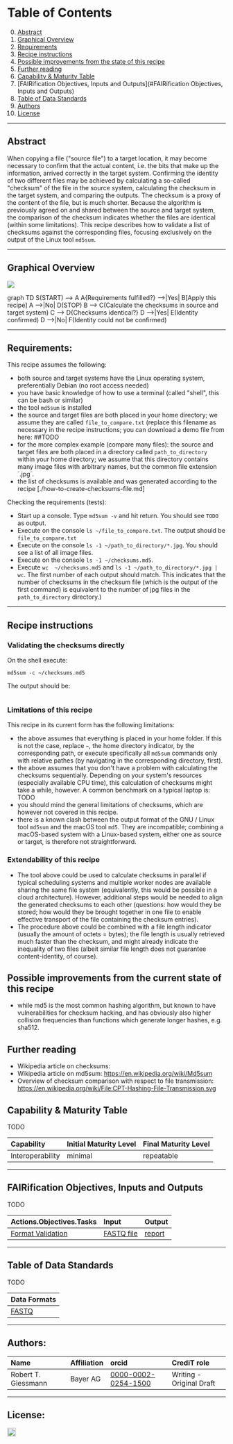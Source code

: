 
# Table of Contents
0. [Abstract](#Abstract)
1. [Graphical Overview](#Graphical%20Overview)
2. [Requirements](#Requirements)
3. [Recipe instructions](#Recipe%20instructions)
4. [Possible improvements from the state of this recipe](#Possible%20improvements%20from%20the%20state%20of%20this%20recipe)
5. [Further reading](#Further%20reading)
6. [Capability & Maturity Table](#Capability%20&%20Maturity%20Table)
7. [FAIRification Objectives, Inputs and Outputs](#FAIRification Objectives, Inputs and Outputs)
5. [Table of Data Standards](#Table%20of%20Data%20Standards)
6. [Authors](#Authors)
8. [License](#License)

---

## Abstract

When copying a file ("source file") to a target location, it may become necessary
to confirm that the actual content, i.e. the bits that make up the information, arrived correctly in the target system.
Confirming the identity of two different files may be achieved by calculating
a so-called "checksum" of the file
in the source system, calculating the checksum in the target system, and comparing
the outputs. The checksum is a proxy of the content of the file, but is much shorter.
Because the algorithm is previously agreed on and shared between the source and target system,
the comparison of the checksum indicates whether the files are identical (within some limitations).
This recipe describes how to validate a list of checksums against the corresponding files,
focusing exclusively on the output of the Linux tool `md5sum`.


___


## Graphical Overview

[![](https://mermaid.ink/img/eyJjb2RlIjoiZ3JhcGggVERcbkF7UmVxdWlyZW1lbnRzIGZ1bGZpbGxlZD99IC0tPnxZZXN8IEJbQXBwbHkgdGhpcyByZWNpcGVdXG5BIC0tPnxOb3wgRChTVE9QKVxuQiAtLT4gQyhGQVNUUSBmaWxlIHZhbGlkYXRpb24gb3V0cHV0KVxuIiwibWVybWFpZCI6eyJ0aGVtZSI6ImRlZmF1bHQifSwidXBkYXRlRWRpdG9yIjpmYWxzZX0)](https://mermaid-js.github.io/mermaid-live-editor/#/edit/eyJjb2RlIjoiZ3JhcGggVERcbkF7UmVxdWlyZW1lbnRzIGZ1bGZpbGxlZD99IC0tPnxZZXN8IEJbQXBwbHkgdGhpcyByZWNpcGVdXG5BIC0tPnxOb3wgRChTVE9QKVxuQiAtLT4gQyhGQVNUUSBmaWxlIHZhbGlkYXRpb24gb3V0cHV0KVxuIiwibWVybWFpZCI6eyJ0aGVtZSI6ImRlZmF1bHQifSwidXBkYXRlRWRpdG9yIjpmYWxzZX0)

<div class="mermaid">
graph TD
S(START) --> A
A{Requirements fulfilled?} -->|Yes| B[Apply this recipe]
A -->|No| D(STOP)
B --> C(Calculate the checksums in source and target system)
C --> D{Checksums identical?}
D -->|Yes| E(Identity confirmed)
D -->|No| F(Identity could not be confirmed)
</div>

---

## Requirements:

This recipe assumes the following:

  - both source and target systems have the Linux operating system, preferentially Debian (no root access needed)
  - you have basic knowledge of how to use a terminal (called "shell", this can be bash or similar)
  - the tool `md5sum` is installed
  - the source and target files are both placed in your home directory; we assume they are called `file_to_compare.txt` (replace this filename as necessary in the recipe instructions; you can download a demo file from here: ##TODO
  - for the more complex example (compare many files): the source and target files are both placed in a directory called `path_to_directory` within your home directory; we assume that this directory contains many image files with arbitrary names, but the common file extension ´.jpg´.
  - the list of checksums is available and was generated according to the recipe [./how-to-create-checksums-file.md]


Checking the requirements (tests):

  - Start up a console. Type `md5sum -v` and hit return. You should see `TODO` as output.
  - Execute on the console `ls ~/file_to_compare.txt`. The output should be `file_to_compare.txt`
  - Execute on the console `ls -1 ~/path_to_directory/*.jpg`. You should see a list of all image files.
  - Execute on the console `ls -1 ~/checksums.md5`.
  - Execute `wc  ~/checksums.md5` and `ls -1 ~/path_to_directory/*.jpg | wc`. The first number of each output should match. This indicates that the number of checksums in the checksum file (which is the output of the first command) is equivalent to the number of jpg files in the `path_to_directory` directory.)


___

## Recipe instructions

### Validating the checksums directly

On the shell execute:

`md5sum -c ~/checksums.md5`

The output should be:

```

```


### Limitations of this recipe

This recipe in its current form has the following limitations:

  - the above assumes that everything is placed in your home folder. If this is not the case, replace `~`, the home directory indicator, by the corresponding path, or execute specifically all `md5sum` commands only with relative pathes (by navigating in the corresponding directory, first).
  - the above assumes that you don't have a problem with calculating the checksums sequentially. Depending on your system's resources (especially available CPU time), this calculation of checksums might take a while, however. A common benchmark on a typical laptop is: TODO
  - you should mind the general limitations of checksums, which are however not covered in this recipe.
  - there is a known clash between the output format of the GNU / Linux tool `md5sum` and the macOS tool `md5`. They are incompatible; combining a macOS-based system with a Linux-based system, either one as source or target, is therefore not straightforward.

### Extendability of this recipe

- The tool above could be used to calculate checksums in parallel if typical scheduling systems and multiple worker nodes are available sharing the same file system (equivalently, this would be possible in a cloud architecture). However, additional steps would be needed to align the generated checksums to each other (questions: how would they be stored; how would they be brought together in one file to enable effective transport of the file containing the checksum entries).
- The procedure above could be combined with a file length indicator (usually the amount of octets = bytes); the file length is usually retrieved much faster than the checksum, and might already indicate the inequality of two files (albeit similar file length does not guarantee content-identity, of course).

## Possible improvements from the current state of this recipe

- while md5 is the most common hashing algorithm, but known to have vulnerabilities for checksum hacking, and has obviously also higher collision frequencies than functions which generate longer hashes, e.g. sha512.


## Further reading

- Wikipedia article on checksums:
- Wikipedia article on md5sum: https://en.wikipedia.org/wiki/Md5sum
- Overview of checksum comparison with respect to file transmission: https://en.wikipedia.org/wiki/File:CPT-Hashing-File-Transmission.svg

## Capability & Maturity Table

TODO

| Capability  | Initial Maturity Level | Final Maturity Level  |
| :------------- | :------------- | :------------- |
| Interoperability | minimal | repeatable |

----

## FAIRification Objectives, Inputs and Outputs

TODO

| Actions.Objectives.Tasks  | Input | Output  |
| :------------- | :------------- | :------------- |
| [Format Validation](http://edamontology.org/operation_0336)  | [FASTQ file](https://fairsharing.org/FAIRsharing.r2ts5t)  | [report](http://edamontology.org/data_2048)  |

---

## Table of Data Standards

TODO

| Data Formats  |
| :------------- |
| [FASTQ](https://fairsharing.org/FAIRsharing.r2ts5t)  |

---


## Authors:

| Name | Affiliation  | orcid | CrediT role  |
| :------------- | :------------- | :------------- |:------------- |
| Robert T. Giessmann |  Bayer AG | [0000-0002-0254-1500](https://http://orcid.org/0000-0002-0254-1500) | Writing - Original Draft |

---


## License:

<a href="https://creativecommons.org/licenses/by/4.0/"><img src="https://mirrors.creativecommons.org/presskit/buttons/80x15/png/by-sa.png" height="20"/></a>
